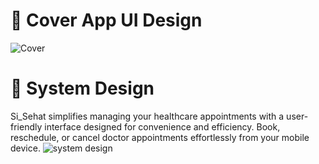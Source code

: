 # 🎨 Cover App UI Design
![Cover](https://github.com/user-attachments/assets/3962baf6-bc04-4693-964d-335ade18bf65)


# 🎨 System Design
Si_Sehat simplifies managing your healthcare appointments with a user-friendly interface designed for convenience and efficiency. Book, reschedule, or cancel doctor appointments effortlessly from your mobile device.
![system design](https://github.com/user-attachments/assets/bbf25627-8cb7-4952-a623-f83a12b48ede)
